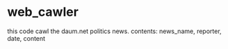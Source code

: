 # web_cawler
this code cawl the daum.net politics news.
contents: news_name, reporter, date, content
